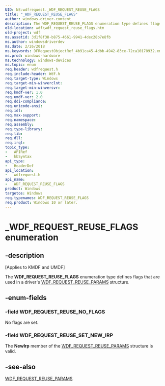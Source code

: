 ```yaml
---
UID: NE:wdfrequest._WDF_REQUEST_REUSE_FLAGS
title: "_WDF_REQUEST_REUSE_FLAGS"
author: windows-driver-content
description: The WDF_REQUEST_REUSE_FLAGS enumeration type defines flags that are used in a driver's WDF_REQUEST_REUSE_PARAMS structure.
old-location: wdf\wdf_request_reuse_flags.htm
old-project: wdf
ms.assetid: 3d1f8f38-b875-4661-9941-4dec28b7e8fb
ms.author: windowsdriverdev
ms.date: 2/26/2018
ms.keywords: DFRequestObjectRef_4b91ca45-4dbb-4942-83ce-72ca10170932.xml, WDF_REQUEST_REUSE_FLAGS, WDF_REQUEST_REUSE_FLAGS enumeration, WDF_REQUEST_REUSE_NO_FLAGS, WDF_REQUEST_REUSE_SET_NEW_IRP, _WDF_REQUEST_REUSE_FLAGS, kmdf.wdf_request_reuse_flags, wdf.wdf_request_reuse_flags, wdfrequest/WDF_REQUEST_REUSE_FLAGS, wdfrequest/WDF_REQUEST_REUSE_NO_FLAGS, wdfrequest/WDF_REQUEST_REUSE_SET_NEW_IRP
ms.prod: windows-hardware
ms.technology: windows-devices
ms.topic: enum
req.header: wdfrequest.h
req.include-header: Wdf.h
req.target-type: Windows
req.target-min-winverclnt: 
req.target-min-winversvr: 
req.kmdf-ver: 1.0
req.umdf-ver: 2.0
req.ddi-compliance: 
req.unicode-ansi: 
req.idl: 
req.max-support: 
req.namespace: 
req.assembly: 
req.type-library: 
req.lib: 
req.dll: 
req.irql: 
topic_type:
-	APIRef
-	kbSyntax
api_type:
-	HeaderDef
api_location:
-	wdfrequest.h
api_name:
-	WDF_REQUEST_REUSE_FLAGS
product: Windows
targetos: Windows
req.typenames: WDF_REQUEST_REUSE_FLAGS
req.product: Windows 10 or later.
---
```


# _WDF_REQUEST_REUSE_FLAGS enumeration


## -description


<p class="CCE_Message">[Applies to KMDF and UMDF]

The <b>WDF_REQUEST_REUSE_FLAGS</b> enumeration type defines flags that are used in a driver's <a href="https://msdn.microsoft.com/library/windows/hardware/ff552480">WDF_REQUEST_REUSE_PARAMS</a> structure.


## -enum-fields




### -field WDF_REQUEST_REUSE_NO_FLAGS

No flags are set.


### -field WDF_REQUEST_REUSE_SET_NEW_IRP

The <b>NewIrp</b> member of the <a href="https://msdn.microsoft.com/library/windows/hardware/ff552480">WDF_REQUEST_REUSE_PARAMS</a> structure is valid.


## -see-also




<a href="https://msdn.microsoft.com/library/windows/hardware/ff552480">WDF_REQUEST_REUSE_PARAMS</a>
 

 

